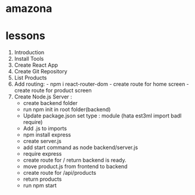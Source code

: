 # amazona


# lessons

1. Introduction
2. Install Tools
3. Create React App
4. Create Git Repository
5. List Products
6. Add routing: - npm i react-router-dom
                - create route for home screen
                - create route for product screen
7. Create Node.js Server :
    - create backend folder
    - run npm init in root folder(backend)
    - Update package.json set type : module (hata est3ml import badl require)
    - Add .js to imports
    - npm install express
    - create server.js
    - add start command as node backend/server.js
    - require express
    - create route for / return backend is ready.
    - move product.js from frontend to backend
    - create route for /api/products
    - return products
    - run npm start